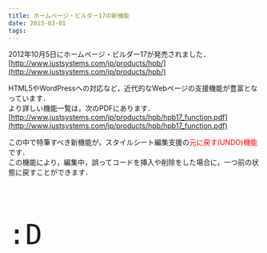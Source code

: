 ```yaml
---
title: ホームページ・ビルダー17の新機能
date: 2013-03-01
tags: 
---
```


2012年10月5日にホームページ・ビルダー17が発売されました．<br />[http://www.justsystems.com/jp/products/hpb/](http://www.justsystems.com/jp/products/hpb/)

HTML5やWordPressへの対応など，近代的なWebページの支援機能が豊富となっています．<br />
より詳しい機能一覧は，次のPDFにあります．<br />[http://www.justsystems.com/jp/products/hpb/hpb17_function.pdf](http://www.justsystems.com/jp/products/hpb/hpb17_function.pdf)

この中で特筆すべき新機能が，スタイルシート編集支援の<span style="color: #FF0000">元に戻す(UNDO)機能</span>です．<br />
この機能により，編集中，誤ってコードを挿入や削除をした場合に，一つ前の状態に戻すことができます．

<br /><br /><br /><br /><span style="font-size: 400%;font-family:monospace">:D</span>

